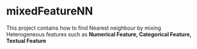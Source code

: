 # mixedFeatureNN

This project contains how to find Nearest neighbour by mixing Heterogeneous features
such as **Numerical Feature, Categorical Feature, Textual Feature**
